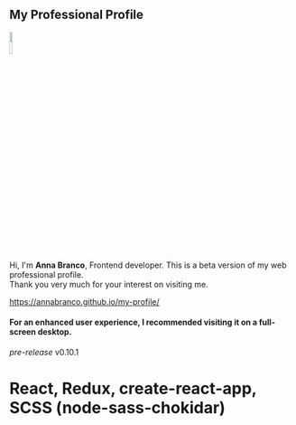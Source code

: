 ## My Professional Profile

<img src="https://annabranco.github.io/my-profile/static/media/annabranco.dbce0765.png" width="10%">

Hi, I'm **Anna Branco**, Frontend developer. This is a beta version of my web
professional profile. <br> Thank you very much for your interest on visiting me.

https://annabranco.github.io/my-profile/

#### For an enhanced user experience, I recommended visiting it on a full-screen desktop.

_pre-release_ v0.10.1

# React, Redux, create-react-app, SCSS (node-sass-chokidar)
